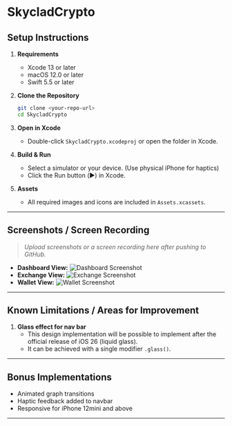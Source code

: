 # SkycladCrypto

## Setup Instructions

1. **Requirements**
    - Xcode 13 or later
    - macOS 12.0 or later
    - Swift 5.5 or later

2. **Clone the Repository**
    ```zsh
    git clone <your-repo-url>
    cd SkycladCrypto
    ```

3. **Open in Xcode**
    - Double-click `SkycladCrypto.xcodeproj` or open the folder in Xcode.

4. **Build & Run**
    - Select a simulator or your device. (Use physical iPhone for haptics)
    - Click the Run button (▶️) in Xcode.

5. **Assets**
    - All required images and icons are included in `Assets.xcassets`.

---

## Screenshots / Screen Recording

> _Upload screenshots or a screen recording here after pushing to GitHub._

- **Dashboard View:**
    ![Dashboard Screenshot](screenshots/dashboard.png)
- **Exchange View:**
    ![Exchange Screenshot](screenshots/exchange.png)
- **Wallet View:**
    ![Wallet Screenshot](screenshots/wallet.png)

---

## Known Limitations / Areas for Improvement

1. **Glass effect for nav bar**
    - This design implementation will be possible to implement after the official release of iOS 26 (liquid glass).
    - It can be achieved with a single modifier `.glass()`.

---

## Bonus Implementations

- Animated graph transitions
- Haptic feedback added to navbar
- Responsive for iPhone 12mini and above

---


